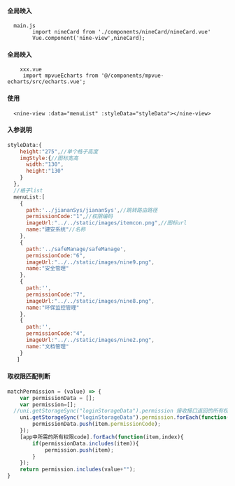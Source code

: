 #### 全局映入
      main.js
            import nineCard from './components/nineCard/nineCard.vue'
            Vue.component('nine-view',nineCard);
#### 全局映入
        xxx.vue
         import mpvueEcharts from '@/components/mpvue-echarts/src/echarts.vue';
#### 使用
      <nine-view :data="menuList" :styleData="styleData"></nine-view>
#### 入参说明
```javascript
styleData:{
    height:"275",//单个格子高度
    imgStyle:{//图标宽高
      width:"130",
      height:"130"
    }
  },
  //格子list
  menuList:[
    {
      path:'../jiananSys/jiananSys',//跳转路由路径
      permissionCode:"1",//权限编码
      imageUrl:"../../static/images/itemcon.png",//图标url
      name:"建安系统"//名称
    },
    {
      path:'../safeManage/safeManage',
      permissionCode:"6",
      imageUrl:"../../static/images/nine9.png",
      name:"安全管理"
    },
    {
      path:'',
      permissionCode:"7",
      imageUrl:"../../static/images/nine8.png",
      name:"环保监控管理"
    },
    {
      path:'',
      permissionCode:"4",
      imageUrl:"../../static/images/nine2.png",
      name:"文档管理"
    }
   ]
```
#### 取权限匹配判断
```javascript
matchPermission = (value) => {
	var permissionData = [];
	var permission=[];
  //uni.getStorageSync("loginStorageData").permission 接收接口返回的所有权限列表
	uni.getStorageSync("loginStorageData").permission.forEach(function(item,index){
		permissionData.push(item.permissionCode);
	});
	[app中所需的所有权限code].forEach(function(item,index){
		if(permissionData.includes(item)){
			permission.push(item);
		}
	});
	return permission.includes(value+"");
}
```
